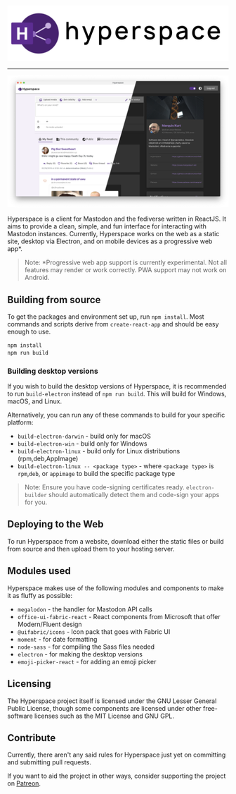 ![Hyperspace logomark](logomark.svg)

---

![Hyperspace screenshot](screenshot.png)

Hyperspace is a client for Mastodon and the fediverse written in ReactJS. It aims to provide a clean, simple, and fun interface for interacting with Mastodon instances. Currently, Hyperspace works on the web as a static site, desktop via Electron, and on mobile devices as a progressive web app*.

> Note: *Progressive web app support is currently experimental. Not all features may render or work correctly. PWA support may not work on Android.

## Building from source

To get the packages and environment set up, run `npm install`. Most commands and scripts derive from `create-react-app` and should be easy enough to use.

```bash
npm install
npm run build
```

### Building desktop versions

If you wish to build the desktop versions of Hyperspace, it is recommended to run `build-electron` instead of `npm run build`. This will build for Windows, macOS, and Linux.

Alternatively, you can run any of these commands to build for your specific platform:

- `build-electron-darwin` - build only for macOS
- `build-electron-win` - build only for Windows
- `build-electron-linux` - build only for Linux distributions (rpm,deb,AppImage)
- `build-electron-linux -- <package type>` - where `<package type>` is `rpm`,`deb`, or `appimage` to build the specific package type

> Note: Ensure you have code-signing certificates ready. `electron-builder` should automatically detect them and code-sign your apps for you.

## Deploying to the Web

To run Hyperspace from a website, download either the static files or build from source and then upload them to your hosting server.

## Modules used

Hyperspace makes use of the following modules and components to make it as fluffy as possible:

- `megalodon` - the handler for Mastodon API calls
- `office-ui-fabric-react` - React components from Microsoft that offer Modern/Fluent design
- `@uifabric/icons` - Icon pack that goes with Fabric UI
- `moment` - for date formatting
- `node-sass` - for compiling the Sass files needed
- `electron` - for making the desktop versions
- `emoji-picker-react` - for adding an emoji picker

## Licensing

The Hyperspace project itself is licensed under the GNU Lesser General Public License, though some components are licensed under other free-software licenses such as the MIT License and GNU GPL.

## Contribute

Currently, there aren't any said rules for Hyperspace just yet on committing and submitting pull requests.

If you want to aid the project in other ways, consider supporting the project on [Patreon](https://patreon.com/marquiskurt).
